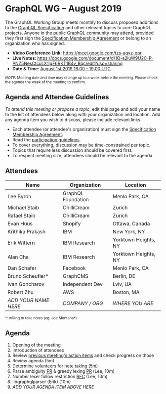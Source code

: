 # GraphQL WG – August 2019

The GraphQL Working Group meets monthly to discuss proposed additions to the
[GraphQL Specification](https://github.com/graphql/graphql-spec) and other
relevant topics to core GraphQL projects. Anyone in the public GraphQL
community may attend, provided they first sign the [Specification Membership Agreement](https://github.com/graphql/foundation) or belong to an organization who has signed.

- **Video Conference Link**: https://meet.google.com/tzs-aqvz-opr
- **Live Notes**: https://docs.google.com/document/d/1Q-e2iuW9U2C-P-PNZ5NesCtcuLX1IgF6RKT1B4v_Bqc/edit?usp=sharing
- **Date & Time**: [August 1st 2019 16:00 - 19:00 UTC](https://www.timeanddate.com/worldclock/meetingdetails.html?year=2019&month=8&day=1&hour=16&min=0&sec=0&p1=224&p2=179&p3=136&p4=37&p5=239&p6=101&p7=152)

<small>*NOTE:* Meeting date and time may change up to a week before the meeting.
Please check the agenda the week of the meeting to confirm.</small>


## Agenda and Attendee Guidelines

*To attend this meeting or propose a topic*, edit this page and add your name
to the list of attendees below along with your organization and location. Add any agenda item you wish to discuss, please include relevant links.

- Each attendee (or attendee's organization) must sign the [Specification Membership Agreement](https://github.com/graphql/foundation).
- Read the [participation guidelines](../README.md#participation-guidelines).
- To cover everything, discussion may be time-constrained per topic.
- Topics that require less discussion should be covered first.
- To respect meeting size, attendees should be relevant to the agenda.


## Attendees

Name                 | Organization       | Location
-------------------- | ------------------ | ----------------------
Lee Byron            | GraphQL Foundation | Menlo Park, CA
Michael Staib        | ChilliCream        | Zurich
Rafael Staib         | ChilliCream        | Zurich
Evan Huus            | Shopify            | Ottawa, Canada
Krithika Prakash     | IBM                | New York, NY
Erik Wittern         | IBM Research       | Yorktown Heights, NY
Alan Cha             | IBM Research       | Yorktown Heights, NY
Dan Schafer          | Facebook           | Menlo Park, CA
Bruno Scheufler\*    | GraphCMS           | Berlin, DE
Ivan Goncharov       | Independent Dev    | Lviv, UA
Robert Zhu           | AWS                | Boston, MA
*ADD YOUR NAME HERE* | *COMPANY / ORG*    | *WHERE YOU ARE*

<small>\*: willing to take notes (eg. Joe Montana\*)</small>


## Agenda

1. Opening of the meeting
1. Introduction of attendees
1. Review [previous meeting's action items](../notes/2019-07-03.md#action-items) and check progress on those
1. Review agenda (5m)
1. Determine volunteers for note taking (5m)
1. Parse ambiguity [PR](https://github.com/graphql/graphql-spec/pull/598) & greedy lexing [PR](https://github.com/graphql/graphql-spec/pull/599) (Lee, 10m)
1. Number lexer follow restriction [RFC](https://github.com/graphql/graphql-spec/pull/601) (Lee, 10m)
1. libgraphqlparser (Erik) (10m)
1. *ADD YOUR AGENDA ITEM ABOVE HERE*
